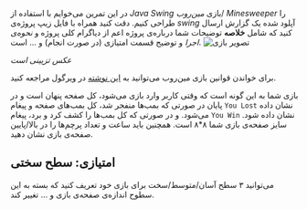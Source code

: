 در این تمرین می‌خوایم با استفاده از *Java Swing* بازی *مین‌روب*/ *Minesweeper* را طراحی کنیم.  دقت کنید همراه با فایل زیپ پروژه‌ی *swing* آپلود شده یک گزارش ارسال کنید که شامل **خلاصه‌** توضیحات شما درباره‌ی پروژه اعم از دیاگرام کلی پروژه و *نحوه‌ی اجرا* و توضیح قسمت امتیازی (در صورت انجام) و ... است.
![تصویر بازی](https://zetcode.com/img/gfx/javagames/minesweeper.png)

*عکس تزیینی است*

برای خواندن قوانین بازی مین‌روب می‌توانید به [این نوشته](https://virgool.io/@sadism/minesweeper-ehrht3ixgfxs) در ویرگول مراجعه کنید.

بازی شما به این گونه است که وقتی کاربر وارد بازی می‌شود، کل صفحه پنهان است و در پایان در صورتی که بمب‌ها منفجر شد، کل بمب‌های صفحه و پیغام `You Lost` نشان داده می‌شود. و در صورتی که کل بمب‌ها را کشف کرد و برد، پیغام `You Win` نشان داده شود. سایز صفحه‌ی بازی شما ۸*۸ است. همچنین باید ساعت و تعداد پرچم‌ها را در بالا/پایین صفحه‌ی بازی نشان دهید.

## امتیازی: سطح سختی
می‌توانید ۳ سطح آسان/متوسط/سخت برای بازی خود تعریف کنید که بسته به این سطوح اندازه‌ی صفحه‌ی بازی و ... تغییر کند.